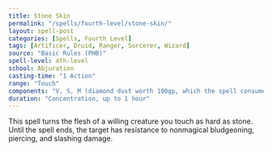 ```yaml
---
title: Stone Skin
permalink: "/spells/fourth-level/stone-skin/"
layout: spell-post
categories: [Spells, Fourth Level]
tags: [Artificer, Druid, Ranger, Sorcerer, Wizard]
source: "Basic Rules (PHB)"
spell-level: 4th-level
school: Abjuration
casting-time: "1 Action"
range: "Touch"
components: "V, S, M (diamond dust worth 100gp, which the spell consumes)"
duration: "Concentration, up to 1 hour"
---
```


This spell turns the flesh of a willing creature you touch as hard as stone. Until the spell ends, the target has resistance to nonmagical bludgeoning, piercing, and slashing damage.